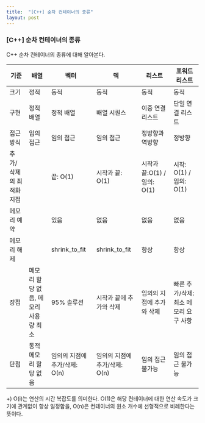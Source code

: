 ```yaml
---
title:  "[C++] 순차 컨테이너의 종류"
layout: post
---
```


### [C++] 순차 컨테이너의 종류

C++ 순차 컨테이너의 종류에 대해 알아본다.


| 기준 | 배열 | 벡터 | 덱 | 리스트 | 포워드 리스트 |
| --- | --- | --- | --- | --- | --- |
| 크기 | 정적 | 동적 | 동적 | 동적 | 동적 |
| 구현 | 정적 배열 | 정적 배열 | 배열 시퀀스 | 이중 연결 리스트 | 단일 연결 리스트 |
| 접근 방식 | 임의 접근 | 임의 접근 | 임의 접근 | 정방향과 역방향 | 정방향 |
| 추가/삭제의 최적화 지점 |  | 끝: O(1) | 시작과 끝: O(1) | 시작과 끝:O(1) / 임의: O(1) | 시작: O(1) / 임의: O(1) |
| 메모리 예약 |  | 있음 | 없음 | 없음 | 없음 |
| 메모리 해제 |  | shrink_to_fit | shrink_to_fit | 항상 | 항상 |
| 장점 | 메모리 할당 없음, 메모리 사용량 최소 | 95% 솔루션 | 시작과 끝에 추가와 삭제 | 임의의 지점에 추가와 삭제 | 빠른 추가/삭제: 최소 메모리 요구 사항 |
| 단점 | 동적 메모리 할당 없음 | 임의의 지점에 추가/삭제: O(n) | 임의의 지점에 추가/삭제: O(n) | 임의 접근 불가능 | 임의 접근 불가능 |

+) O(i)는 연산의 시간 복잡도를 의미한다. O(1)은 해당 컨테이너에 대한 연산 속도가 크기에 관계없이 항상 일정함을, O(n)은 컨테이너의 원소 개수에 선형적으로 비례한다는 뜻이다.


